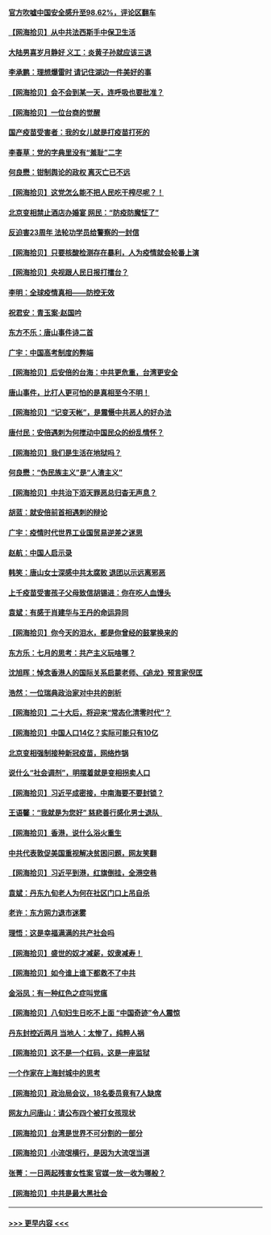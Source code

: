 #### [官方吹嘘中国安全感升至98.62%，评论区翻车](../pages/nsc993/n13790750.md?t=07290201) 
#### [【网海拾贝】从中共法西斯手中保卫生活](../pages/nsc993/n13790641.md?t=07290201) 
#### [大陆男喜岁月静好 义工：炎黄子孙就应该三退](../pages/nsc993/n13789824.md?t=07290201) 
#### [李承鹏：理想爆雷时 请记住湖边一件美好的事](../pages/nsc993/n13789582.md?t=07290201) 
#### [【网海拾贝】会不会到某一天，连呼吸也要批准？](../pages/nsc993/n13789120.md?t=07290201) 
#### [【网海拾贝】一位台商的觉醒](../pages/nsc993/n13788445.md?t=07290201) 
#### [国产疫苗受害者：我的女儿就是打疫苗打死的](../pages/nsc993/n13788390.md?t=07290201) 
#### [李春草：党的字典里没有“羞耻”二字](../pages/nsc993/n13787659.md?t=07290201) 
#### [何良懋：钳制舆论的政权 离灭亡已不远](../pages/nsc993/n13786910.md?t=07290201) 
#### [【网海拾贝】这党怎么能不把人民吃干榨尽呢？！](../pages/nsc993/n13785978.md?t=07290201) 
#### [北京变相禁止酒店办婚宴 网民：“防疫防魔怔了”](../pages/nsc993/n13785973.md?t=07290201) 
#### [反迫害23周年 法轮功学员给警察的一封信](../pages/nsc993/n13785419.md?t=07290201) 
#### [【网海拾贝】只要核酸检测存在暴利，人为疫情就会轮番上演](../pages/nsc993/n13785150.md?t=07290201) 
#### [【网海拾贝】央视跟人民日报打擂台？](../pages/nsc993/n13784361.md?t=07290201) 
#### [李明：全球疫情真相——防控无效](../pages/nsc993/n13783482.md?t=07290201) 
#### [祝君安：青玉案·赵国吟](../pages/nsc993/n13783576.md?t=07290201) 
#### [东方不乐：唐山事件诗二首](../pages/nsc993/n13783559.md?t=07290201) 
#### [广宇：中国高考制度的弊端](../pages/nsc993/n13783352.md?t=07290201) 
#### [【网海拾贝】后安倍的台海：中共更危重，台湾更安全](../pages/nsc993/n13783340.md?t=07290201) 
#### [唐山事件，比打人更可怕的是真相至今不明！](../pages/nsc993/n13783297.md?t=07290201) 
#### [【网海拾贝】“记变天帐”，是震慑中共恶人的好办法](../pages/nsc993/n13782737.md?t=07290201) 
#### [唐付民：安倍遇刺为何搅动中国民众的纷乱情怀？](../pages/nsc993/n13782127.md?t=07290201) 
#### [【网海拾贝】我们是生活在地狱吗？](../pages/nsc993/n13782053.md?t=07290201) 
#### [何良懋：“伪民族主义”是“人渣主义”](../pages/nsc993/n13781090.md?t=07290201) 
#### [【网海拾贝】中共治下滔天罪恶总归杳无声息？](../pages/nsc993/n13780659.md?t=07290201) 
#### [胡蓝：就安倍前首相遇刺的辩论](../pages/nsc993/n13780551.md?t=07290201) 
#### [广宇：疫情时代世界工业国贸易逆差之迷思](../pages/nsc993/n13779814.md?t=07290201) 
#### [赵航：中国人启示录](../pages/nsc993/n13779765.md?t=07290201) 
#### [韩笑：唐山女士深感中共太腐败 退团以示远离邪恶](../pages/nsc993/n13779750.md?t=07290201) 
#### [上千疫苗受害孩子父母致信胡锡进：你在吃人血馒头](../pages/nsc993/n13779052.md?t=07290201) 
#### [袁斌：有感于肖建华与王丹的命运异同](../pages/nsc993/n13779021.md?t=07290201) 
#### [【网海拾贝】你今天的泪水，都是你曾经的鼓掌换来的](../pages/nsc993/n13779005.md?t=07290201) 
#### [东方乐：七月的思考：共产主义玩啥哪？](../pages/nsc993/n13778229.md?t=07290201) 
#### [沈旭晖：悼念香港人的国际关系启蒙老师、《追龙》预言家倪匡](../pages/nsc993/n13778215.md?t=07290201) 
#### [浩然：一位瑞典政治家对中共的剖析](../pages/nsc993/n13778120.md?t=07290201) 
#### [【网海拾贝】二十大后，将迎来“常态化清零时代”？](../pages/nsc993/n13777599.md?t=07290201) 
#### [【网海拾贝】中国人口14亿？实际可能只有10亿](../pages/nsc993/n13776256.md?t=07290201) 
#### [北京变相强制接种新冠疫苗，网络炸锅](../pages/nsc993/n13776238.md?t=07290201) 
#### [说什么“社会调剂”，明摆着就是变相拐卖人口](../pages/nsc993/n13774755.md?t=07290201) 
#### [【网海拾贝】习近平成密接，中南海要不要封锁？](../pages/nsc993/n13774711.md?t=07290201) 
#### [王语馨：“我就是为您好” 慈悲善行感化男士退队  ](../pages/nsc993/n13773846.md?t=07290201) 
#### [【网海拾贝】香港，说什么浴火重生](../pages/nsc993/n13773031.md?t=07290201) 
#### [中共代表敦促美国重视解决贫困问题，网友笑翻](../pages/nsc993/n13772512.md?t=07290201) 
#### [【网海拾贝】习近平到港，红旗倒挂，全港空巷](../pages/nsc993/n13772006.md?t=07290201) 
#### [袁斌：丹东九旬老人为何在社区门口上吊自杀](../pages/nsc993/n13772003.md?t=07290201) 
#### [老许：东方网力退市迷雾](../pages/nsc993/n13770632.md?t=07290201) 
#### [理悟：这是幸福满满的共产社会吗](../pages/nsc993/n13770623.md?t=07290201) 
#### [【网海拾贝】盛世的奴才减薪，奴隶减寿！](../pages/nsc993/n13770596.md?t=07290201) 
#### [【网海拾贝】如今谁上谁下都救不了中共](../pages/nsc993/n13769122.md?t=07290201) 
#### [金浴凤：有一种红色之症叫党瘟](../pages/nsc993/n13768183.md?t=07290201) 
#### [【网海拾贝】八旬妇生日吃不上面 “中国奇迹”令人震惊](../pages/nsc993/n13767479.md?t=07290201) 
#### [丹东封控近两月 当地人：太惨了，纯粹人祸](../pages/nsc993/n13766621.md?t=07290201) 
#### [【网海拾贝】这不是一个红码，这是一座监狱](../pages/nsc993/n13766606.md?t=07290201) 
#### [一个作家在上海封城中的思考](../pages/nsc993/n13766570.md?t=07290201) 
#### [【网海拾贝】政治局会议，18名委员竟有7人缺席](../pages/nsc993/n13765085.md?t=07290201) 
#### [网友九问唐山：请公布四个被打女孩现状](../pages/nsc993/n13764890.md?t=07290201) 
#### [【网海拾贝】台湾是世界不可分割的一部分](../pages/nsc993/n13763337.md?t=07290201) 
#### [【网海拾贝】小流氓横行，是因为大流氓当道](../pages/nsc993/n13762217.md?t=07290201) 
#### [张菁：一日两起残害女性案 官媒一放一收为哪般？](../pages/nsc993/n13761611.md?t=07290201) 
#### [【网海拾贝】中共是最大黑社会](../pages/nsc993/n13760791.md?t=07290201) 

----
#### [ >>> 更早内容 <<< ](../indexes/nsc993-earlier.md)
